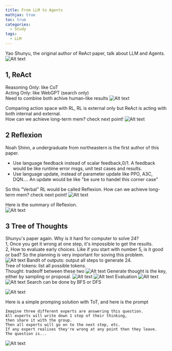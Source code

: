 ```yaml
---
title: From LLM to Agents
mathjax: true
toc: true
categories:
  - Study
tags:
  - LLM
---
```


Yao Shunyu, the original author of ReAct paper, talk about LLM and Agents.
![Alt text](/assets/images/2023/23-09-19-LLM2Agents_files/overview.png)

## 1, ReAct
Reasoning Only: like CoT  
Acting Only: like WebGPT (search only)  
Need to combine both achive human-like results
![Alt text](/assets/images/2023/23-09-19-LLM2Agents_files/react_overview.png)

Comparing action space with RL, RL is external only but ReAct is acting with both internal and external.  
How can we achieve long-term mem? check next point!
![Alt text](/assets/images/2023/23-09-19-LLM2Agents_files/react_summary.png)



## 2 Reflexion
Noah Shinn, a undergraduate from northeastern is the first author of this paper. 

- Use language feedback instead of scalar feedback,0/1. A feedback would be like runtime error msgs, unit test cases and results. 
- Use language update, instead of parameter update like PPO, A3C, DQN.... An update would be like "be sure to handel this corner case"

So this "Verbal" RL would be called Reflexion.
How can we achieve long-term mem? check next point!
![Alt text](/assets/images/2023/23-09-19-LLM2Agents_files/reflex_verbalRL.png)

Here is the summary of Reflexion.  
![Alt text](/assets/images/2023/23-09-19-LLM2Agents_files/reflex_summary.png)

## 3 Tree of Thoughts
Shunyu's paper again. Why is it hard for computer to solve 24?  
1, Once you get it wrong at one step, it's impossible to get the results.   
2, How to evaluate early choices. Like if you start with number 5, is it good or bad?
So the planning is very important for soving this problem.  
![Alt text](/assets/images/2023/23-09-19-LLM2Agents_files/tot_overview.png)
Bandit of outputs: output all steps to generate 24.  
Tree of tokens: list all possible tokens.  
Thought: tradeoff between these two
![Alt text](/assets/images/2023/23-09-19-LLM2Agents_files/tot_thoughts.png)
Generate thought is the key, either by sampling or proposal. 
![Alt text](/assets/images/2023/23-09-19-LLM2Agents_files/tot_generationA.png)
![Alt text](/assets/images/2023/23-09-19-LLM2Agents_files/tot_generationB.png)
Evaluation
![Alt text](/assets/images/2023/23-09-19-LLM2Agents_files/tot_evaluationA.png)
![Alt text](/assets/images/2023/23-09-19-LLM2Agents_files/tot_evaluationB.png)
Search can be done by BFS or DFS

![Alt text](/assets/images/2023/23-09-19-LLM2Agents_files/tot_summary.png)

Here is a simple promping solution with ToT, and here is the prompt
```
Imagine three different experts are answering this question.
All experts will write down 1 step of their thinking,
then share it with the group.
Then all experts will go on to the next step, etc.
If any expert realises they're wrong at any point then they leave.
The question is...
```  
![Alt text](/assets/images/2023/23-09-19-LLM2Agents_files/tot_prompt.png)

